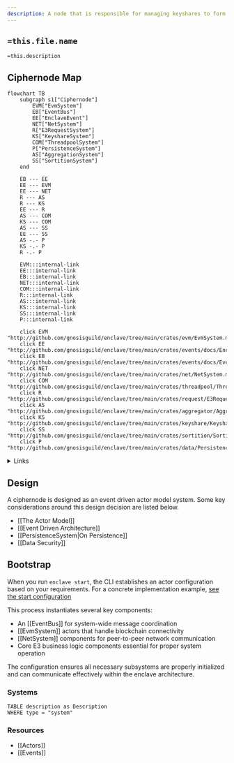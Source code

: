 ```yaml
---
description: A node that is responsible for managing keyshares to form a decryption committee for enclave encrypted data
---
```


## `=this.file.name`

`=this.description`

## Ciphernode Map

```mermaid
flowchart TB
    subgraph s1["Ciphernode"]
        EVM["EvmSystem"]
        EB["EventBus"]
        EE["EnclaveEvent"]
        NET["NetSystem"]
		R["E3RequestSystem"]
        KS["KeyshareSystem"]
        COM["ThreadpoolSystem"]
        P["PersistenceSystem"]
        AS["AggregationSystem"]
        SS["SortitionSystem"]
    end

	EB --- EE
	EE --- EVM
    EE --- NET
    R --- AS
    R --- KS
    EE --- R
    AS --- COM
    KS --- COM
    AS --- SS
    EE --- SS
    AS -.- P
    KS -.- P
    R -.- P

    EVM:::internal-link
    EE:::internal-link
    EB:::internal-link
    NET:::internal-link
    COM:::internal-link
    R:::internal-link
    AS:::internal-link
    KS:::internal-link
    SS:::internal-link
    P:::internal-link

    click EVM "http://github.com/gnosisguild/enclave/tree/main/crates/evm/EvmSystem.md"
    click EE "http://github.com/gnosisguild/enclave/tree/main/crates/events/docs/EnclaveEvent.md"
    click EB "http://github.com/gnosisguild/enclave/tree/main/crates/events/docs/EventBus.md"
    click NET "http://github.com/gnosisguild/enclave/tree/main/crates/net/NetSystem.md"
    click COM "http://github.com/gnosisguild/enclave/tree/main/crates/threadpool/ThreadpoolSystem.md"
    click R "http://github.com/gnosisguild/enclave/tree/main/crates/request/E3RequestSystem.md"
    click AS "http://github.com/gnosisguild/enclave/tree/main/crates/aggregator/AggregationSystem.md"
    click KS "http://github.com/gnosisguild/enclave/tree/main/crates/keyshare/KeyshareSystem.md"
    click SS "http://github.com/gnosisguild/enclave/tree/main/crates/sortition/SortitionSystem.md"
    click P "http://github.com/gnosisguild/enclave/tree/main/crates/data/PersistenceSystem.md"
```
<details>
<summary>Links</summary>

[[AggregationSystem]]
[[E3RequestSystem]]
[[EnclaveEvent]]
[[EventBus]]
[[EvmSystem]]
[[KeyshareSystem]]
[[NetSystem]]
[[PersistenceSystem]]
[[SortitionSystem]]
[[ThreadpoolSystem]]
</details>

## Design

A ciphernode is designed as an event driven actor model system. Some key considerations around this design decision are listed below.

- [[The Actor Model]]
- [[Event Driven Architecture]]
- [[PersistenceSystem|On Persistence]]
- [[Data Security]]

## Bootstrap

When you run `enclave start`, the CLI establishes an actor configuration based on your requirements. For a concrete implementation example, [see the start configuration](https://github.com/gnosisguild/enclave/blob/main/crates/entrypoint/src/start/start.rs)

This process instantiates several key components:

- An [[EventBus]] for system-wide message coordination
- [[EvmSystem]] actors that handle blockchain connectivity
- [[NetSystem]] components for peer-to-peer network communication
- Core E3 business logic components essential for proper system operation

The configuration ensures all necessary subsystems are properly initialized and can communicate effectively within the enclave architecture.

### Systems

```dataview
TABLE description as Description
WHERE type = "system"
```

### Resources

- [[Actors]]
- [[Events]]
